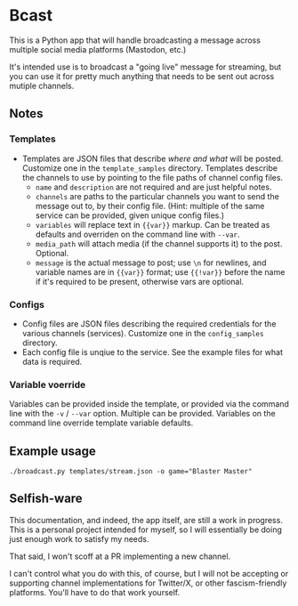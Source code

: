 # Bcast
This is a Python app that will handle broadcasting a message across multiple social media platforms (Mastodon, etc.)

It's intended use is to broadcast a "going live" message for streaming, but you can use it for pretty much anything that needs to be sent out across mutiple channels.


## Notes

### Templates
- Templates are JSON files that describe *where and what* will be posted. Customize one in the `template_samples` directory. Templates describe the channels to use by pointing to the file paths of channel config files.
  - `name` and `description` are not required and are just helpful notes.
  - `channels` are paths to the particular channels you want to send the message out to, by their config file. (Hint: multiple of the same service can be provided, given unique config files.)
  - `variables` will replace text in `{{var}}` markup. Can be treated as defaults and overriden on the command line with `--var`.
  - `media_path` will attach media (if the channel supports it) to the post. Optional.
  - `message` is the actual message to post; use `\n` for newlines, and variable names are in `{{var}}` format; use `{{!var}}` before the name if it's required to be present, otherwise vars are optional.

### Configs

- Config files are JSON files describing the required credentials for the various channels (services). Customize one in the `config_samples` directory.
- Each config file is unqiue to the service. See the example files for what data is required.

### Variable voerride

Variables can be provided inside the template, or provided via the command line with the `-v` / `--var` option. Multiple can be provided. Variables on the command line override template variable defaults.

## Example usage

`./broadcast.py templates/stream.json -o game="Blaster Master"`


## Selfish-ware

This documentation, and indeed, the app itself, are still a work in progress. This is a personal project intended for myself, so I will essentially be doing just enough work to satisfy my needs.

That said, I won't scoff at a PR implementing a new channel.

I can't control what you do with this, of course, but I will not be accepting or supporting channel implementations for Twitter/X, or other fascism-friendly platforms. You'll have to do that work yourself.